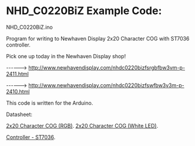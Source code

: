 NHD_C0220BiZ Example Code:
==============================================

NHD_C0220BiZ.ino
 
Program for writing to Newhaven Display 2x20 Character COG with ST7036 controller.
 
Pick one up today in the Newhaven Display shop!

------> http://www.newhavendisplay.com/nhdc0220bizfsrgbfbw3vm-p-2411.html

------> http://www.newhavendisplay.com/nhdc0220bizfswfbw3v3m-p-2410.html
 
 This code is written for the Arduino.
 
 Datasheet:
 
 [2x20 Character COG (RGB)](http://www.newhavendisplay.com/specs/NHD-C0220BiZ-FSRGB-FBW-3VM.pdf).
 [2x20 Character COG (White LED)](http://www.newhavendisplay.com/specs/NHD-C0220BiZ-FSW-FBW-3V3M.pdf).
 
 [Controller - ST7036](http://www.newhavendisplay.com/app_notes/ST7036.pdf).
 
